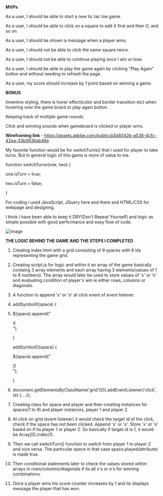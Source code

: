 **MVPs**

As a user, I should be able to start a new tic tac toe game.

As a user, I should be able to click on a square to add X first and then O, and so on.

As a user, I should be shown a message when a player wins.

As a user, I should not be able to click the same square twice.

As a user, I should not be able to continue playing once I win or lose.

As a user, I should be able to play the game again by clicking "Play Again" button and without needing to refresh the page.

As a user, my score should increase by 1 point based on winning a game.


**BONUS**

Inventive styling, there is hover effect(color and border transition etc) when hovering over the game board or play again button.

Keeping track of multiple game rounds.

Click and winning sounds when gameboard is clicked or player wins.



**Wireframing link** - https://assets.adobe.com/public/a3d4042b-a538-4cfc-42ea-33b0636ab46e

My favorite function would be for switchTurns() that i used for player to take turns. But in general logic of this game is more of value to me.

function switchTurns(one, two) {

one.isTurn = true;

two.isTurn = false;

}

For coding i used JavaScript, JQuery here and there and HTML/CSS for webpage and designing.

I think i have been able to keep it DRY(Don't Repeat Yourself) and logic as simple possible with good performance and easy flow of code.

![image](https://user-images.githubusercontent.com/94148009/144143772-a9de50b2-4636-4095-a506-1249905a5aa3.png)



  **THE LOGIC BEHIND THE GAME AND THE STEPS I COMPLETED**
  
  1. Creating index.html with a grid consisting of 9 spaces with 9 ids representing the game grid.
  2. Creating script.js for logic and within it an array of the game basically containg 3 array elements and each array having 3 elements(values      of 1 to 9 numbers). The array would later be used to store values of 'x' or 'o' and evaluating condition of player's win ie either rows,          columns or diagonals.
  3. A function to append 'x' or 'o' at click event of event listener.
  4. addSymbolX(space) {
  5. 
     $(space).append("<div class='x'>X</div>");
     
     }

     addSymbolO(space) {
     
     $(space).append("<div class='o'>O</div>");
     
     }
     
  5. document.getElementsByClassName('grid')[0].addEventListener('click', (e) {....});
  6. Creating class for space and player and then creating instances for spaces(1 to 9) and player instances, player 1 and player 2.
  7. At click on grid (event listener) it would check the target id of the click, check if the space has not been clicked. Append 'x' or 'o'.          Store 'x' or 'o' based on if its player 1 or player 2. So basically if target.id is 1, it would be Array[0].index(1).
  8. Then we call switchTurn() function to switch from player 1 to player 2 and vice versa. The particular space in that case                 space.played(attribute) is made true.
  9. Then conditional statements later to check the values stored within arrays in rows/columns/diagonals if its all x's or o's for winning combinations.
  10. Once a player wins his score counter increases by 1 and its displays message the player that has won.
  


